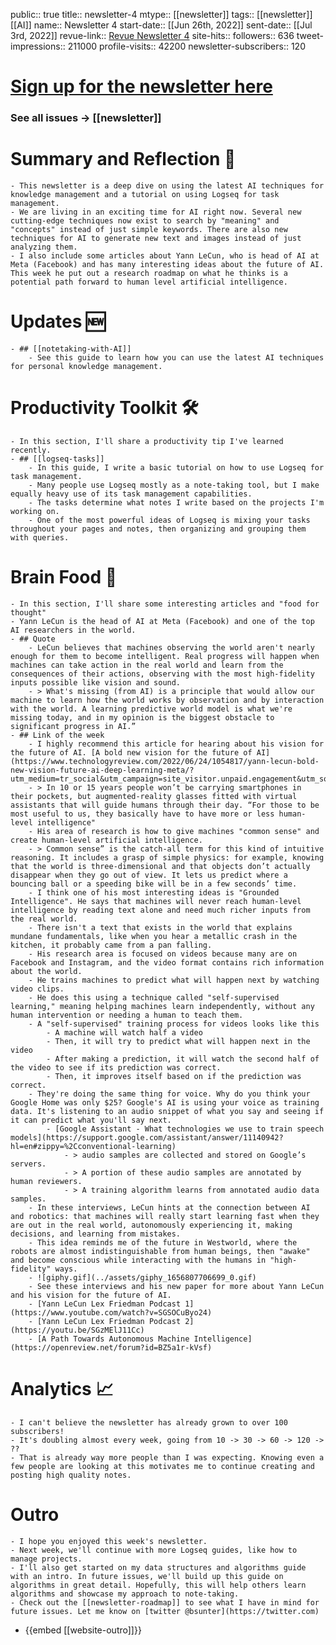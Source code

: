public:: true
title:: newsletter-4
mtype:: [[newsletter]]
tags:: [[newsletter]] [[AI]] 
name:: Newsletter 4
start-date:: [[Jun 26th, 2022]] 
sent-date:: [[Jul 3rd, 2022]] 
revue-link:: [Revue Newsletter 4](https://www.getrevue.co/profile/bsunter/issues/brian-sunter-newsletter-overview-of-ai-techniques-for-note-taking-and-logseq-task-management-1241338) 
site-hits:: 
followers:: 636
tweet-impressions:: 211000
profile-visits:: 42200
newsletter-subscribers:: 120

#  [Sign up for the newsletter here](https://www.getrevue.co/profile/bsunter/issues/weekly-newsletter-of-brian-sunter-issue-1-1220479)
### See all issues -> [[newsletter]]
# Summary and Reflection 🤔
	- This newsletter is a deep dive on using the latest AI techniques for knowledge management and a tutorial on using Logseq for task management.
	- We are living in an exciting time for AI right now. Several new cutting-edge techniques now exist to search by "meaning" and "concepts" instead of just simple keywords. There are also new techniques for AI to generate new text and images instead of just analyzing them.
	- I also include some articles about Yann LeCun, who is head of AI at Meta (Facebook) and has many interesting ideas about the future of AI. This week he put out a research roadmap on what he thinks is a potential path forward to human level artificial intelligence.
# Updates 🆕
	- ## [[notetaking-with-AI]]
		- See this guide to learn how you can use the latest AI techniques for personal knowledge management.
# Productivity Toolkit 🛠️
	- In this section, I'll share a productivity tip I've learned recently.
	- ## [[logseq-tasks]]
		- In this guide, I write a basic tutorial on how to use Logseq for task management.
		- Many people use Logseq mostly as a note-taking tool, but I make equally heavy use of its task management capabilities.
		- The tasks determine what notes I write based on the projects I'm working on.
		- One of the most powerful ideas of Logseq is mixing your tasks throughout your pages and notes, then organizing and grouping them with queries.
# Brain Food 🧠
	- In this section, I'll share some interesting articles and "food for thought"
	- Yann LeCun is the head of AI at Meta (Facebook) and one of the top AI researchers in the world.
	- ## Quote
		- LeCun believes that machines observing the world aren't nearly enough for them to become intelligent. Real progress will happen when machines can take action in the real world and learn from the consequences of their actions, observing with the most high-fidelity inputs possible like vision and sound.
		- > What's missing (from AI) is a principle that would allow our machine to learn how the world works by observation and by interaction with the world. A learning predictive world model is what we're missing today, and in my opinion is the biggest obstacle to significant progress in AI.”
	- ## Link of the week
		- I highly recommend this article for hearing about his vision for the future of AI. [A bold new vision for the future of AI](https://www.technologyreview.com/2022/06/24/1054817/yann-lecun-bold-new-vision-future-ai-deep-learning-meta/?utm_medium=tr_social&utm_campaign=site_visitor.unpaid.engagement&utm_source=Twitter)
		- > In 10 or 15 years people won’t be carrying smartphones in their pockets, but augmented-reality glasses fitted with virtual assistants that will guide humans through their day. “For those to be most useful to us, they basically have to have more or less human-level intelligence"
		- His area of research is how to give machines "common sense" and create human-level artificial intelligence.
		- > Common sense” is the catch-all term for this kind of intuitive reasoning. It includes a grasp of simple physics: for example, knowing that the world is three-dimensional and that objects don’t actually disappear when they go out of view. It lets us predict where a bouncing ball or a speeding bike will be in a few seconds’ time.
		- I think one of his most interesting ideas is "Grounded Intelligence". He says that machines will never reach human-level intelligence by reading text alone and need much richer inputs from the real world.
		- There isn't a text that exists in the world that explains mundane fundamentals, like when you hear a metallic crash in the kitchen, it probably came from a pan falling.
		- His research area is focused on videos because many are on Facebook and Instagram, and the video format contains rich information about the world.
		- He trains machines to predict what will happen next by watching video clips.
		- He does this using a technique called "self-supervised learning," meaning helping machines learn independently, without any human intervention or needing a human to teach them.
		- A "self-supervised" training process for videos looks like this
			- A machine will watch half a video
			- Then, it will try to predict what will happen next in the video
			- After making a prediction, it will watch the second half of the video to see if its prediction was correct.
			- Then, it improves itself based on if the prediction was correct.
		- They're doing the same thing for voice. Why do you think your Google Home was only $25? Google's AI is using your voice as training data. It's listening to an audio snippet of what you say and seeing if it can predict what you'll say next.
			- [Google Assistant - What technologies we use to train speech models](https://support.google.com/assistant/answer/11140942?hl=en#zippy=%2Cconventional-learning)
				- > audio samples are collected and stored on Google’s servers.
				- > A portion of these audio samples are annotated by human reviewers.
				- > A training algorithm learns from annotated audio data samples.
		- In these interviews, LeCun hints at the connection between AI and robotics: that machines will really start learning fast when they are out in the real world, autonomously experiencing it, making decisions, and learning from mistakes.
		- This idea reminds me of the future in Westworld, where the robots are almost indistinguishable from human beings, then "awake" and become conscious while interacting with the humans in "high-fidelity" ways.
		- ![giphy.gif](../assets/giphy_1656807706699_0.gif)
		- See these interviews and his new paper for more about Yann LeCun and his vision for the future of AI.
		- [Yann LeCun Lex Friedman Podcast 1](https://www.youtube.com/watch?v=SGSOCuByo24)
		- [Yann LeCun Lex Friedman Podcast 2](https://youtu.be/SGzMElJ11Cc)
		- [A Path Towards Autonomous Machine Intelligence](https://openreview.net/forum?id=BZ5a1r-kVsf)
# Analytics 📈
	- I can't believe the newsletter has already grown to over 100 subscribers!
	- It's doubling almost every week, going from 10 -> 30 -> 60 -> 120 -> ??
	- That is already way more people than I was expecting. Knowing even a few people are looking at this motivates me to continue creating and posting high quality notes.
# Outro
	- I hope you enjoyed this week's newsletter.
	- Next week, we'll continue with more Logseq guides, like how to manage projects.
	- I'll also get started on my data structures and algorithms guide with an intro. In future issues, we'll build up this guide on algorithms in great detail. Hopefully, this will help others learn algorithms and showcase my approach to note-taking.
	- Check out the [[newsletter-roadmap]] to see what I have in mind for future issues. Let me know on [twitter @bsunter](https://twitter.com)
- {{embed [[website-outro]]}}